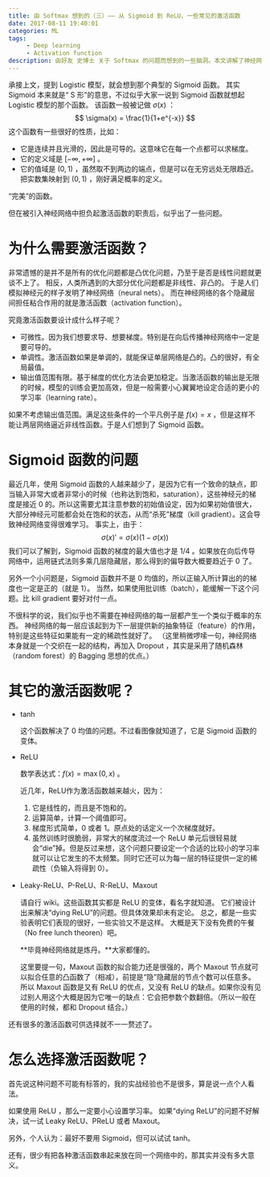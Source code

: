 ```yaml
---
title: 由 Softmax 想到的（三）—— 从 Sigmoid 到 ReLU，一些常见的激活函数
date: 2017-08-11 19:40:01
categories: ML
tags:
     - Deep learning
     - Activation function
description: 由好友 史博士 关于 Softmax 的问题而想到的一些脑洞。本文讲解了神经网络中引进激活函数的意图，并举例了一些常见的激活函数。
---
```


承接上文，提到 Logistic 模型，就会想到那个典型的 Sigmoid 函数。
其实 Sigmoid 本来就是“ S 形”的意思，不过似乎大家一说到 Sigmoid 函数就想起 Logistic 模型的那个函数。
该函数一般被记做 $\sigma(x)$ ：
$$
\sigma(x) = \frac{1}{1+e^{-x}}
$$
这个函数有一些很好的性质，比如：

- 它是连续并且光滑的，因此是可导的。这意味它在每一个点都可以求梯度。
- 它的定义域是 $[-\infty, +\infty]$ 。
- 它的值域是 $(0, 1)$ ，虽然取不到两边的端点，但是可以在无穷远处无限趋近。把实数集映射到 $(0, 1)$ ，刚好满足概率的定义。

“完美”的函数。

但在被引入神经网络中担负起激活函数的职责后，似乎出了一些问题。

# 为什么需要激活函数？

非常遗憾的是并不是所有的优化问题都是凸优化问题，乃至于是否是线性问题就更谈不上了。
相反，人类所遇到的大部分优化问题都是非线性、非凸的。
于是人们模拟神经元的样子发明了神经网络（neural nets）。
而在神经网络的各个隐藏层间担任粘合作用的就是激活函数（activation function）。

究竟激活函数要设计成什么样子呢？

- 可微性。因为我们想要求导、想要梯度。特别是在向后传播神经网络中一定是要可导的。
- 单调性。激活函数如果是单调的，就能保证单层网络是凸的。凸的很好，有全局最值。
- 输出值范围有限。基于梯度的优化方法会更加稳定。当激活函数的输出是无限的时候，模型的训练会更加高效，但是一般需要小心翼翼地设定合适的更小的学习率（learning rate）。

如果不考虑输出值范围。满足这些条件的一个平凡例子是 $f(x) = x$ ，但是这样不能让两层网络逼近非线性函数。于是人们想到了 Sigmoid 函数。

# Sigmoid 函数的问题

最近几年，使用 Sigmoid 函数的人越来越少了，是因为它有一个致命的缺点，即当输入非常大或者非常小的时候（也称达到饱和，saturation），这些神经元的梯度是接近 0 的。所以这需要尤其注意参数的初始值设定，因为如果初始值很大，大部分神经元可能都会处在饱和的状态，从而“杀死”梯度（kill gradient）。这会导致神经网络变得很难学习。
事实上，由于：
$$
\sigma(x)' = \sigma(x)(1 - \sigma(x))
$$
我们可以了解到，Sigmoid 函数的梯度的最大值也才是 $1/4$ 。如果放在向后传导网络中，运用链式法则多乘几层隐藏层，那么得到的偏导数大概要趋近于 0 了。

另外一个小问题是，Sigmoid 函数并不是 0 均值的，所以正输入所计算出的的梯度也一定是正的（就是 1）。
当然，如果使用批训练（batch），能缓解一下这个问题。比 kill gradient 要好对付一点。

不很科学的说，我们似乎也不需要在神经网络的每一层都产生一个类似于概率的东西。
神经网络的每一层应该起到为下一层提供新的抽象特征（feature）的作用，特别是这些特征如果能有一定的稀疏性就好了。
（这里稍微啰嗦一句，神经网络本身就是一个交织在一起的结构，再加入 Dropout ，其实是采用了随机森林（random forest）的 Bagging 思想的优点。）

# 其它的激活函数呢？

- tanh

  这个函数解决了 0 均值的问题。不过看图像就知道了，它是 Sigmoid 函数的变体。

- ReLU

  数学表达式：$f(x) = \max(0, x)$ 。

  近几年，ReLU作为激活函数越来越火，因为：

  1. 它是线性的，而且是不饱和的。
  2. 运算简单，计算一个阈值即可。
  3. 梯度形式简单，0 或者 1。原点处的话定义一个次梯度就好。
  4. 虽然训练时很脆弱，非常大的梯度流过一个 ReLU 单元后很轻易就会“die”掉。但是反过来想，这个问题只要设定一个合适的比较小的学习率就可以让它发生的不太频繁。同时它还可以为每一层的特征提供一定的稀疏性（负输入将得到 0）。

- Leaky-ReLU、P-ReLU、R-ReLU、Maxout

  请自行 wiki。这些函数其实都是 ReLU 的变体，看名字就知道。
  它们被设计出来解决“dying ReLU”的问题。但具体效果却未有定论。
  总之，都是一些实验表明它们表现的很好，一些实验又不是这样。
  大概是天下没有免费的午餐（No free lunch theoren）吧。

  **毕竟神经网络就是炼丹。**大家都懂的。

  这里要提一句，Maxout 函数的拟合能力还是很强的，两个 Maxout 节点就可以拟合任意的凸函数了（相减），前提是“隐”隐藏层的节点个数可以任意多。所以 Maxout 函数是又有 ReLU 的优点，又没有 ReLU 的缺点。如果你没有见过别人用这个大概是因为它唯一的缺点：它会把参数个数翻倍。（所以一般在使用的时候，都和 Dropout 结合。）

还有很多的激活函数可供选择就不一一赘述了。

# 怎么选择激活函数呢？

首先说这种问题不可能有标答的，我的实战经验也不是很多，算是说一点个人看法。

如果使用 ReLU ，那么一定要小心设置学习率。
如果“dying ReLU”的问题不好解决，试一试 Leaky ReLU、PReLU 或者 Maxout。

另外，个人认为：最好不要用 Sigmoid，但可以试试 tanh。

还有，很少有把各种激活函数串起来放在同一个网络中的，那其实并没有多大意义。